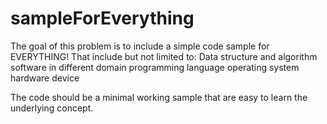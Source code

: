 # sampleForEverything
The goal of this problem is to include a simple code sample for EVERYTHING!
That include but not limited to:
Data structure and algorithm 
software in different domain
programming language
operating system
hardware device 

The code should be a minimal working sample that are easy to learn the underlying concept.
